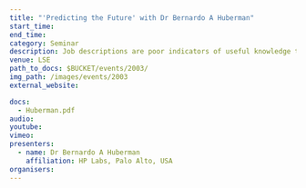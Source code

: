 ```yaml
---
title: "'Predicting the Future' with Dr Bernardo A Huberman"
start_time: 
end_time: 
category: Seminar
description: Job descriptions are poor indicators of useful knowledge that lies hidden among members of an organisation. Dr Bernardo Huberman shows us ways of identifying those who have knowledge relevant to particular problems, how to give them incentives to produce reliable answers and how those answers may be aggregated in a timely fashion. The mechanism includes a 'peer to peer' system that identifies experts, a novel privacy-preserving way of conducting surveys and a method for establishing sets of individuals with the same preferences without revealing what they are. 
venue: LSE
path_to_docs: $BUCKET/events/2003/
img_path: /images/events/2003
external_website: 

docs: 
  - Huberman.pdf
audio: 
youtube: 
vimeo: 
presenters: 
  - name: Dr Bernardo A Huberman
    affiliation: HP Labs, Palo Alto, USA   
organisers: 
---
```

